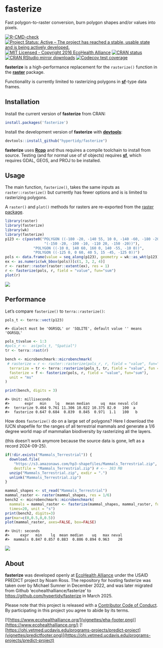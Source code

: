 
# fasterize

Fast polygon-to-raster conversion, burn polygon shapes and/or values
into pixels.

<!-- badges: start -->

[![R-CMD-check](https://github.com/hypertidy/fasterize/actions/workflows/R-CMD-check.yaml/badge.svg)](https://github.com/hypertidy/fasterize/actions/workflows/R-CMD-check.yaml)
[![Project Status: Active – The project has reached a stable, usable
state and is being actively
developed.](http://www.repostatus.org/badges/latest/active.svg)](http://www.repostatus.org/#active)
[![MIT Licensed - Copyright 2016 EcoHealth
Alliance](https://img.shields.io/badge/license-MIT-blue.svg)](https://badges.mit-license.org/)
[![CRAN
status](https://www.r-pkg.org/badges/version/fasterize)](https://CRAN.R-project.org/package=fasterize)
[![CRAN RStudio mirror
downloads](https://cranlogs.r-pkg.org/badges/fasterize)](https://www.r-pkg.org/pkg/fasterize)
[![Codecov test
coverage](https://codecov.io/gh/hypertidy/fasterize/graph/badge.svg)](https://app.codecov.io/gh/hypertidy/fasterize)
<!-- badges: end -->

**fasterize** is a high-performance replacement for the `rasterize()`
function in the [**raster**](https://cran.r-project.org/package=raster)
package.

Functionality is currently limited to rasterizing polygons in
[**sf**](https://cran.r-project.org/package=sf)-type data frames.

## Installation

Install the current version of **fasterize** from CRAN:

``` r
install.packages('fasterize')
```

Install the development version of **fasterize** with
[**devtools**](https://cran.r-project.org/package=devtools):

``` r
devtools::install_github("hypertidy/fasterize")
```

**fasterize** uses [**Rcpp**](https://cran.r-project.org/package=Rcpp)
and thus requires a compile toolchain to install from source. Testing
(and for normal use of sf objects) requires
[**sf**](https://cran.r-project.org/package=sf), which requires GDAL,
GEOS, and PROJ to be installed.

## Usage

The main function, `fasterize()`, takes the same inputs as
`raster::rasterize()` but currently has fewer options and is is limited
to rasterizing polygons.

A `raster()` and `plot()` methods for rasters are re-exported from the
[raster package](https://cran.r-project.org/package=raster).

``` r
library(raster)
library(fasterize)
library(wk)
library(fasterize)
p123 <- c(paste0("POLYGON ((-180 -20, -140 55, 10 0, -140 -60, -180 -20),", 
                  "(-150 -20, -100 -10, -110 20, -150 -20))"), 
             "POLYGON ((-10 0, 140 60, 160 0, 140 -55, -10 0))", 
             "POLYGON ((-125 0, 0 60, 40 5, 15 -45, -125 0))")
pols <- data.frame(value = seq_along(p123), geometry = wk::as_wkt(p123))
ex <- as.numeric(wk_bbox(pols))[c(1, 3, 2, 4)]
r <- raster::raster(raster::extent(ex), res = 1)
r <- fasterize(pols, r, field = "value", fun="sum")
plot(r)
```

![](vignettes/readme-example-1-1.png)<!-- -->

## Performance

Let’s compare `fasterize()` to `terra::rasterize()`:

``` r
pols_t <- terra::vect(p123)
```

    #> dialect must be 'OGRSQL' or 'SQLITE', default value '' means 'OGRSQL'

``` r
pols_t$value <- 1:3
#pols_r <-  as(pols_t, "Spatial")
tr <- terra::rast(r)

bench <- microbenchmark::microbenchmark(
 # rasterize = r <- raster::rasterize(pols_r, r, field = "value", fun="sum"),
  terrarize = tr <- terra::rasterize(pols_t, tr, field = "value", fun = "sum"),
  fasterize = f <- fasterize(pols, r, field = "value", fun="sum"),
  unit = "ms"
)

print(bench, digits = 3)
```

    #> Unit: milliseconds
    #>       expr   min    lq   mean median     uq  max neval cld
    #>  terrarize 9.464 9.761 11.306 10.022 10.375 82.0   100  a 
    #>  fasterize 0.647 0.684  0.839  0.845  0.971  1.1   100   b

How does `fasterize()` do on a large set of polygons? Here I download
the IUCN shapefile for the ranges of all terrestrial mammals and
generate a 1/6 degree world map of mammalian biodiversity by rasterizing
all the layers.

(this doesn’t work anymore because the source data is gone, left as a
record 2024-09-25).

``` r
if(!dir.exists("Mammals_Terrestrial")) {
  download.file(
    "https://s3.amazonaws.com/hp3-shapefiles/Mammals_Terrestrial.zip",
    destfile = "Mammals_Terrestrial.zip") # <-- 383 MB
  unzip("Mammals_Terrestrial.zip", exdir = ".")
  unlink("Mammals_Terrestrial.zip")
}
```

``` r
mammal_shapes <- st_read("Mammals_Terrestrial")
mammal_raster <- raster(mammal_shapes, res = 1/6)
bench2 <- microbenchmark::microbenchmark(
  mammals = mammal_raster <- fasterize(mammal_shapes, mammal_raster, fun="sum"),
  times=20, unit = "s")
print(bench2, digits=3)
par(mar=c(0,0.5,0,0.5))
plot(mammal_raster, axes=FALSE, box=FALSE)
```

    #> Unit: seconds
    #>     expr   min    lq  mean median    uq   max neval
    #>  mammals 0.847 0.857 0.883  0.886 0.894 0.963    20

![](vignettes/readme-so-damn-fast-1.png)

## About

**fasterize** was developed openly at [EcoHealth
Alliance](https://www.ecohealthalliance.org/) under the USAID PREDICT
project by Noam Ross. The repository for hosting fasterize was taken
over by Michael Sumner in December 2022, and was later migrated from
Github ‘ecohealthalliance/fasterize’ to
<https://github.com/hypertidy/fasterize> in March 2025.

Please note that this project is released with a [Contributor Code of
Conduct](CODE_OF_CONDUCT.md). By participating in this project you agree
to abide by its terms.

[![https://www.ecohealthalliance.org/](vignettes/eha-footer.png)](https://www.ecohealthalliance.org/)
[![https://ohi.vetmed.ucdavis.edu/programs-projects/predict-project](vignettes/predictfooter.png)](https://ohi.vetmed.ucdavis.edu/programs-projects/predict-project)
